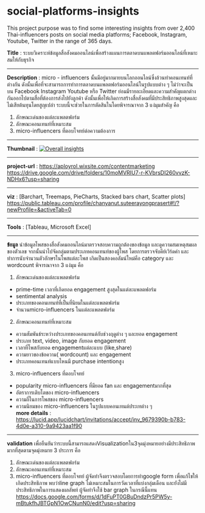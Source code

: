 # social-platforms-insights
This project purpose was to find some interesting insights from over 2,400 Thai-influencers posts on social media platforms; Facebook, Instagram, Youtube, Twitter in the range of 365 days.


**Title** : ระบบวิเคราะห์ข้อมูลสื่อสังคมออนไลน์เพื่อสร้างแผนการตลาดบนแพลตฟอร์มออนไลน์ที่เหมาะสมให้กับธุรกิจ

------------
  **Description** :  micro - influencers นั้นมีอยู่มากมายบนโลกออนไลน์ซึ่งล้วนทำคอนเทนท์ที่ต่างกัน ดังนั้นเพื่อที่จะสามารถการทำการตลาดบนแพลตฟอร์มออนไลน์ในรูปแบบต่าง ๆ ไม่ว่าจะเป็นบน Facebook Instagram Youtube หรือ Twitter ย่อมมีรายละเอียดและความสำคัญแตกต่างกันออกไปตามสื่อที่ต้องการส่งไปยังลูกค้า ดังนั้นเพื่อให้เกิดการสร้างสื่อสังคมที่มีประสิทธิภาพสูงสุดและไม่เสียต้นทุนโดยสูญเปล่า ระบบนี้จะช่วยในการตัดสินในโดยพิจารณาจาก 3 แง่มุมสำคัญ คือ 
1.  ลักษณะเด่นของแต่ละแพลตฟอร์ม
2. ลักษณะคอนเทนท์ที่เหมาะสม
3. micro-influencers ที่ตอบโจทย์ต่อความต้องการ

------------
  **Thumbnail** : [![Overall insights](https://www.canva.com/design/DAEc37c2SDo/view?utm_content=DAEc37c2SDo&utm_campaign=designshare&utm_medium=link&utm_source=viewer "Overall insights")](https://www.canva.com/design/DAEc37c2SDo/view?utm_content=DAEc37c2SDo&utm_campaign=designshare&utm_medium=link&utm_source=viewer "Overall insights")

------------
  **project-url** :  https://aployrol.wixsite.com/contentmarketing
https://drive.google.com/drive/folders/10moMVRIU7-r-KVbrsDI260vvzK-NDHx6?usp=sharing

------------
  **viz** : [Barchart, Treemaps, PieCharts, Stacked bars chart, Scatter plots]
https://public.tableau.com/profile/chanyanut.suteerayongprasert#!/?newProfile=&activeTab=0 

------------
  **Tools** : [Tableau, Microsoft Excel]

------------
  **ข้อมูล**
  นำข้อมูลโพสของสื่อสังคมออนไลน์มาตรวจสอบความถูกต้องของข้อมูล และดูความสมเหตุสมผลของตัวเลข จากนั้นนำไปจัดกลุ่มตามประเภทคอนเทนท์ของผู้โพส โดยการตรวจจับคีย์เวิร์ดคำ และทำการนับจำนวนตัวอักษรในโพสแต่ละโพส เกิดเป็นสองคอลัมน์ใหม่คือ category และ wordcount
พิจารณาจาก 3 แง่มุม คือ
1. ลักษณะเด่นของแต่ละแพลตฟอร์ม
- prime-time  เวลาที่เกิดยอด engagement สูงสุดในแต่ละแพลตฟอร์ม
- sentimental analysis 
- ประเภทของคอนเทนท์ที่เป็นที่นิยมในแต่ละแพลตฟอร์ม
- จำนวนmicro-influencers ในแต่ละแพลตฟอร์ม
2. ลักษณะคอนเทนท์ที่เหมาะสม
- ความสัมพันธ์ระหว่างประเภทของคอนเทนต์กับช่วงฤดูต่าง ๆ และยอด engagement
- ประเภท text, video, image กับยอด engagement
- เวลาที่โพสกับยอด engagementแต่ละแบบ (like,share)
- ความยาวของข้อความ( wordcount) และ engagement
- ประเภทคอนเทนท์แบบไหนมี purchase intentionสูง
3. micro-influencers ที่ตอบโจทย์
- popularity micro-influencers ที่มียอด fan และ engagementมากที่สุด
- อัตราการเติบโตของ micro-influencers
- ความถี่ในการโพสของ micro-influencers
- ความนิยมของ micro-influencers ในรูปแบบคอนเทนต์ประเทต่าง ๆ         
**more details** : https://lucid.app/lucidchart/invitations/accept/inv_9679390b-b783-4d0e-a310-9a9423aa1f90

------------
  **validation**
  เพื่อยืนยันว่าระบบนี้สามารถแสดงVisualizationใน3จุดมุ่งหมายอย่างมีประสิทธิภาพมากที่สุดตามจุดมุ่งหมาย 3 ประการ คือ
1.  ลักษณะเด่นของแต่ละแพลตฟอร์ม
2. ลักษณะคอนเทนท์ที่เหมาะสม
3. micro-influencers ที่ตอบโจทย์
ผู้จัดทำจึงตรวจสอบโดยการทำgoogle form เพื่อแก้ไขให้เกิดประสิทธิภาพ
พบว่าline graph ไม่เหมาะสมในการวัดเวลาที่แบ่งกลุ่มเดือน และยังไม่มีประสิทธิภาพในการแสดงผลลัพท์ ผู้จัดทำจึงใช้ bar graph ในกรณีนี้แทน
https://docs.google.com/forms/d/1dFuPT0GBuDndzPr5PW5y-mBtukfhJBTGpN1OwCNunN0/edit?usp=sharing
